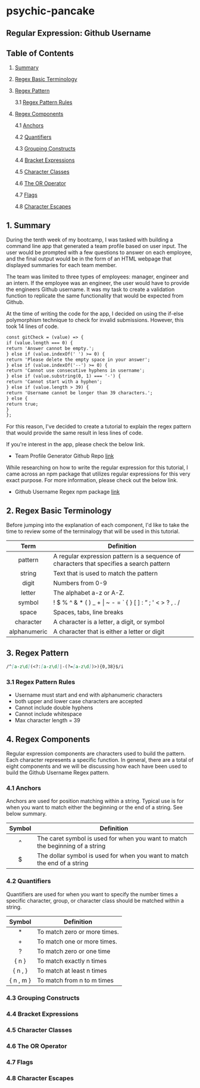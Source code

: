 # psychic-pancake

## Regular Expression: Github Username

## Table of Contents

1. [Summary](#1-summary)
2. [Regex Basic Terminology](#2-regex-basic-terminology)
3. [Regex Pattern](#3-regex-pattern)

   3.1 [Regex Pattern Rules](#31-regex-pattern-rules)

4. [Regex Components](#regex-components)

   4.1 [Anchors](#41-anchors)

   4.2 [Quantifiers](#42-quantifiers)

   4.3 [Grouping Constructs](#43-grouping-constructs)

   4.4 [Bracket Expressions](#44-bracket-expressions)

   4.5 [Character Classes](#45-character-classes)

   4.6 [The OR Operator](#46-the-or-operator)

   4.7 [Flags](#47-flags)

   4.8 [Character Escapes](#48-character-escapes)

## 1. Summary

During the tenth week of my bootcamp, I was tasked with building a command line app that generated a team profile based on user input. The user would be prompted with a few questions to answer on each employee, and the final output would be in the form of an HTML webpage that displayed summaries for each team member.

The team was limited to three types of employees: manager, engineer and an intern. If the employee was an engineer, the user would have to provide the engineers Github username. It was my task to create a validation function to replicate the same functionality that would be expected from Github.

At the time of writing the code for the app, I decided on using the if-else polymorphism technique to check for invalid submissions. However, this took 14 lines of code.

```md
const gitCheck = (value) => {
if (value.length === 0) {
return 'Answer cannot be empty.';
} else if (value.indexOf(' ') >= 0) {
return 'Please delete the empty space in your answer';
} else if (value.indexOf('--') >= 0) {
return 'Cannot use consecutive hyphens in username';
} else if (value.substring(0, 1) === '-') {
return 'Cannot start with a hyphen';
} else if (value.length > 39) {
return 'Username cannot be longer than 39 characters.';
} else {
return true;
}
};
```

For this reason, I've decided to create a tutorial to explain the regex pattern that would provide the same result in less lines of code.

If you're interest in the app, please check the below link.

- Team Profile Generator Github Repo [link](https://github.com/mmehr1988/super-octo-bassoon)

While researching on how to write the regular expression for this tutorial, I came across an npm package that utilizes regular expressions for this very exact purpose. For more information, please check out the below link.

- Github Username Regex npm package [link](https://github.com/mmehr1988/super-octo-bassoon)

## 2. Regex Basic Terminology

Before jumping into the explanation of each component, I'd like to take the time to review some of the terminalogy that will be used in this tutorial.

|     Term     | Definition                                                                               |
| :----------: | ---------------------------------------------------------------------------------------- |
|   pattern    | A regular expression pattern is a sequence of characters that specifies a search pattern |
|    string    | Text that is used to match the pattern                                                   |
|    digit     | Numbers from 0-9                                                                         |
|    letter    | The alphabet a-z or A-Z.                                                                 |
|    symbol    | ! $ % ^ & \* ( ) \_ + \| ~ - = ` { } [ ] : ” ; ' < > ? , . /                             |
|    space     | Spaces, tabs, line breaks                                                                |
|  character   | A character is a letter, a digit, or symbol                                              |
| alphanumeric | A character that is either a letter or digit                                             |

## 3. Regex Pattern

```md
/^[a-z\d](<?:[a-z\d]|-(?=[a-z\d])>){0,38}$/i
```

### 3.1 Regex Pattern Rules

- Username must start and end with alphanumeric characters
- both upper and lower case characters are accepted
- Cannot include double hyphens
- Cannot include whitespace
- Max character length = 39

## 4. Regex Components

Regular expression components are characters used to build the pattern. Each character represents a specific function. In general, there are a total of eight components and we will be discussing how each have been used to build the Github Username Regex pattern.

### 4.1 Anchors

Anchors are used for position matching within a string. Typical use is for when you want to match either the beginning or the end of a string. See below summary.

| Symbol | Definition                                                                    |
| :----: | ----------------------------------------------------------------------------- |
|   ^    | The caret symbol is used for when you want to match the beginning of a string |
|   $    | The dollar symbol is used for when you want to match the end of a string      |

### 4.2 Quantifiers

Quantifiers are used for when you want to specify the number times a specific character, group, or character class should be matched within a string.

|  Symbol   | Definition                   |
| :-------: | ---------------------------- |
|    \*     | To match zero or more times. |
|     +     | To match one or more times.  |
|     ?     | To match zero or one time    |
|   { n }   | To match exactly n times     |
|  { n , }  | To match at least n times    |
| { n , m } | To match from n to m times   |

### 4.3 Grouping Constructs

### 4.4 Bracket Expressions

### 4.5 Character Classes

### 4.6 The OR Operator

### 4.7 Flags

### 4.8 Character Escapes
